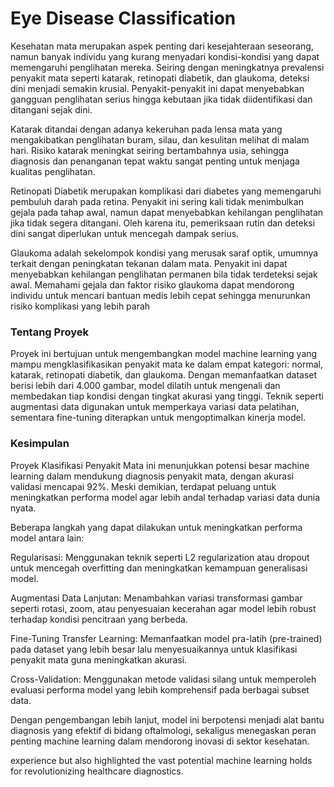 # Eye Disease Classification

Kesehatan mata merupakan aspek penting dari kesejahteraan seseorang, namun banyak individu yang kurang menyadari kondisi-kondisi yang dapat memengaruhi penglihatan mereka. Seiring dengan meningkatnya prevalensi penyakit mata seperti katarak, retinopati diabetik, dan glaukoma, deteksi dini menjadi semakin krusial. Penyakit-penyakit ini dapat menyebabkan gangguan penglihatan serius hingga kebutaan jika tidak diidentifikasi dan ditangani sejak dini.

Katarak ditandai dengan adanya kekeruhan pada lensa mata yang mengakibatkan penglihatan buram, silau, dan kesulitan melihat di malam hari. Risiko katarak meningkat seiring bertambahnya usia, sehingga diagnosis dan penanganan tepat waktu sangat penting untuk menjaga kualitas penglihatan.

Retinopati Diabetik merupakan komplikasi dari diabetes yang memengaruhi pembuluh darah pada retina. Penyakit ini sering kali tidak menimbulkan gejala pada tahap awal, namun dapat menyebabkan kehilangan penglihatan jika tidak segera ditangani. Oleh karena itu, pemeriksaan rutin dan deteksi dini sangat diperlukan untuk mencegah dampak serius.

Glaukoma adalah sekelompok kondisi yang merusak saraf optik, umumnya terkait dengan peningkatan tekanan dalam mata. Penyakit ini dapat menyebabkan kehilangan penglihatan permanen bila tidak terdeteksi sejak awal. Memahami gejala dan faktor risiko glaukoma dapat mendorong individu untuk mencari bantuan medis lebih cepat sehingga menurunkan risiko komplikasi yang lebih parah


### Tentang Proyek

Proyek ini bertujuan untuk mengembangkan model machine learning yang mampu mengklasifikasikan penyakit mata ke dalam empat kategori: normal, katarak, retinopati diabetik, dan glaukoma. Dengan memanfaatkan dataset berisi lebih dari 4.000 gambar, model dilatih untuk mengenali dan membedakan tiap kondisi dengan tingkat akurasi yang tinggi. Teknik seperti augmentasi data digunakan untuk memperkaya variasi data pelatihan, sementara fine-tuning diterapkan untuk mengoptimalkan kinerja model.

### Kesimpulan
Proyek Klasifikasi Penyakit Mata ini menunjukkan potensi besar machine learning dalam mendukung diagnosis penyakit mata, dengan akurasi validasi mencapai 92%. Meski demikian, terdapat peluang untuk meningkatkan performa model agar lebih andal terhadap variasi data dunia nyata.

Beberapa langkah yang dapat dilakukan untuk meningkatkan performa model antara lain:

Regularisasi: Menggunakan teknik seperti L2 regularization atau dropout untuk mencegah overfitting dan meningkatkan kemampuan generalisasi model.

Augmentasi Data Lanjutan: Menambahkan variasi transformasi gambar seperti rotasi, zoom, atau penyesuaian kecerahan agar model lebih robust terhadap kondisi pencitraan yang berbeda.

Fine-Tuning Transfer Learning: Memanfaatkan model pra-latih (pre-trained) pada dataset yang lebih besar lalu menyesuaikannya untuk klasifikasi penyakit mata guna meningkatkan akurasi.

Cross-Validation: Menggunakan metode validasi silang untuk memperoleh evaluasi performa model yang lebih komprehensif pada berbagai subset data.

Dengan pengembangan lebih lanjut, model ini berpotensi menjadi alat bantu diagnosis yang efektif di bidang oftalmologi, sekaligus menegaskan peran penting machine learning dalam mendorong inovasi di sektor kesehatan.



experience but also highlighted the vast potential machine learning holds for revolutionizing healthcare diagnostics.

